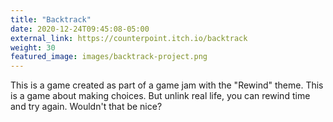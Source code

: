 ```yaml
---
title: "Backtrack"
date: 2020-12-24T09:45:08-05:00
external_link: https://counterpoint.itch.io/backtrack
weight: 30
featured_image: images/backtrack-project.png
---
```


This is a game created as part of a game jam with the "Rewind" theme. This is a game about making choices. But unlink real life, you can rewind time and try again. Wouldn't that be nice?
